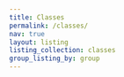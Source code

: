 ```yaml
---
title: Classes
permalink: /classes/
nav: true
layout: listing
listing_collection: classes
group_listing_by: group
---
```

